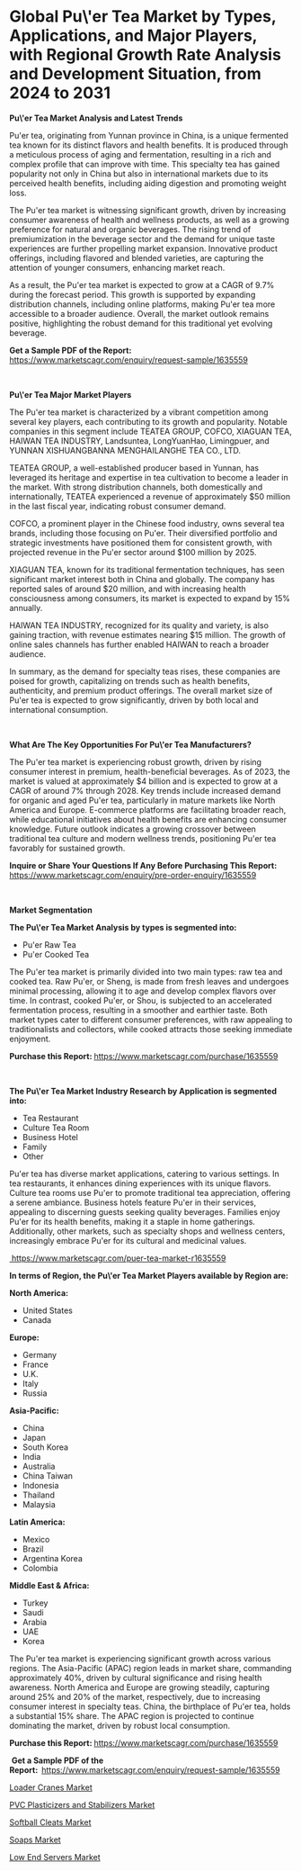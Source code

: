 <p><h1>Global Pu\'er Tea Market by Types, Applications, and Major Players, with Regional Growth Rate Analysis and Development Situation, from 2024 to 2031</h1></p><p><strong>Pu\'er Tea Market Analysis and Latest Trends</strong></p>
<p><p>Pu'er tea, originating from Yunnan province in China, is a unique fermented tea known for its distinct flavors and health benefits. It is produced through a meticulous process of aging and fermentation, resulting in a rich and complex profile that can improve with time. This specialty tea has gained popularity not only in China but also in international markets due to its perceived health benefits, including aiding digestion and promoting weight loss.</p><p>The Pu'er tea market is witnessing significant growth, driven by increasing consumer awareness of health and wellness products, as well as a growing preference for natural and organic beverages. The rising trend of premiumization in the beverage sector and the demand for unique taste experiences are further propelling market expansion. Innovative product offerings, including flavored and blended varieties, are capturing the attention of younger consumers, enhancing market reach. </p><p>As a result, the Pu'er tea market is expected to grow at a CAGR of 9.7% during the forecast period. This growth is supported by expanding distribution channels, including online platforms, making Pu'er tea more accessible to a broader audience. Overall, the market outlook remains positive, highlighting the robust demand for this traditional yet evolving beverage.</p></p>
<p><strong>Get a Sample PDF of the Report:&nbsp;</strong> <a href="https://www.marketscagr.com/enquiry/request-sample/1635559">https://www.marketscagr.com/enquiry/request-sample/1635559</a></p>
<p>&nbsp;</p>
<p><strong>Pu\'er Tea Major Market Players</strong></p>
<p><p>The Pu'er tea market is characterized by a vibrant competition among several key players, each contributing to its growth and popularity. Notable companies in this segment include TEATEA GROUP, COFCO, XIAGUAN TEA, HAIWAN TEA INDUSTRY, Landsuntea, LongYuanHao, Limingpuer, and YUNNAN XISHUANGBANNA MENGHAILANGHE TEA CO., LTD. </p><p>TEATEA GROUP, a well-established producer based in Yunnan, has leveraged its heritage and expertise in tea cultivation to become a leader in the market. With strong distribution channels, both domestically and internationally, TEATEA experienced a revenue of approximately $50 million in the last fiscal year, indicating robust consumer demand.</p><p>COFCO, a prominent player in the Chinese food industry, owns several tea brands, including those focusing on Pu'er. Their diversified portfolio and strategic investments have positioned them for consistent growth, with projected revenue in the Pu'er sector around $100 million by 2025. </p><p>XIAGUAN TEA, known for its traditional fermentation techniques, has seen significant market interest both in China and globally. The company has reported sales of around $20 million, and with increasing health consciousness among consumers, its market is expected to expand by 15% annually.</p><p>HAIWAN TEA INDUSTRY, recognized for its quality and variety, is also gaining traction, with revenue estimates nearing $15 million. The growth of online sales channels has further enabled HAIWAN to reach a broader audience.</p><p>In summary, as the demand for specialty teas rises, these companies are poised for growth, capitalizing on trends such as health benefits, authenticity, and premium product offerings. The overall market size of Pu'er tea is expected to grow significantly, driven by both local and international consumption.</p></p>
<p>&nbsp;</p>
<p><strong>What Are The Key Opportunities For Pu\'er Tea Manufacturers?</strong></p>
<p><p>The Pu'er tea market is experiencing robust growth, driven by rising consumer interest in premium, health-beneficial beverages. As of 2023, the market is valued at approximately $4 billion and is expected to grow at a CAGR of around 7% through 2028. Key trends include increased demand for organic and aged Pu'er tea, particularly in mature markets like North America and Europe. E-commerce platforms are facilitating broader reach, while educational initiatives about health benefits are enhancing consumer knowledge. Future outlook indicates a growing crossover between traditional tea culture and modern wellness trends, positioning Pu'er tea favorably for sustained growth.</p></p>
<p><strong>Inquire or Share Your Questions If Any Before Purchasing This Report:</strong> <a href="https://www.marketscagr.com/enquiry/pre-order-enquiry/1635559">https://www.marketscagr.com/enquiry/pre-order-enquiry/1635559</a></p>
<p>&nbsp;</p>
<p><strong>Market Segmentation</strong></p>
<p><strong>The Pu\'er Tea Market Analysis by types is segmented into:</strong></p>
<p><ul><li>Pu'er Raw Tea</li><li>Pu'er Cooked Tea</li></ul></p>
<p><p>The Pu'er tea market is primarily divided into two main types: raw tea and cooked tea. Raw Pu'er, or Sheng, is made from fresh leaves and undergoes minimal processing, allowing it to age and develop complex flavors over time. In contrast, cooked Pu'er, or Shou, is subjected to an accelerated fermentation process, resulting in a smoother and earthier taste. Both market types cater to different consumer preferences, with raw appealing to traditionalists and collectors, while cooked attracts those seeking immediate enjoyment.</p></p>
<p><strong>Purchase this Report:&nbsp;</strong><a href="https://www.marketscagr.com/purchase/1635559">https://www.marketscagr.com/purchase/1635559</a></p>
<p>&nbsp;</p>
<p><strong>The Pu\'er Tea Market Industry Research by Application is segmented into:</strong></p>
<p><ul><li>Tea Restaurant</li><li>Culture Tea Room</li><li>Business Hotel</li><li>Family</li><li>Other</li></ul></p>
<p><p>Pu'er tea has diverse market applications, catering to various settings. In tea restaurants, it enhances dining experiences with its unique flavors. Culture tea rooms use Pu'er to promote traditional tea appreciation, offering a serene ambiance. Business hotels feature Pu'er in their services, appealing to discerning guests seeking quality beverages. Families enjoy Pu'er for its health benefits, making it a staple in home gatherings. Additionally, other markets, such as specialty shops and wellness centers, increasingly embrace Pu'er for its cultural and medicinal values.</p></p>
<p><a href="https://www.marketscagr.com/puer-tea-market-r1635559">&nbsp;https://www.marketscagr.com/puer-tea-market-r1635559</a></p>
<p><strong>In terms of Region, the Pu\'er Tea Market Players available by Region are:</strong></p>
<p>
    <p> <strong> North America: </strong>
        <ul>
            <li>United States</li>
            <li>Canada</li>
        </ul>
        </p> 
    <p> <strong> Europe: </strong>
        <ul>
            <li>Germany</li>
            <li>France</li>
            <li>U.K.</li>
            <li>Italy</li>
            <li>Russia</li>
        </ul>
        </p> 
    <p> <strong> Asia-Pacific: </strong>
        <ul>
            <li>China</li>
            <li>Japan</li>
            <li>South Korea</li>
            <li>India</li>
            <li>Australia</li>
            <li>China Taiwan</li>
            <li>Indonesia</li>
            <li>Thailand</li>
            <li>Malaysia</li>
        </ul>
        </p> 
    <p> <strong> Latin America: </strong>
        <ul>
            <li>Mexico</li>
            <li>Brazil</li>
            <li>Argentina Korea</li>
            <li>Colombia</li>
        </ul>
        </p> 
    <p> <strong> Middle East & Africa: </strong>
        <ul>
            <li>Turkey</li>
            <li>Saudi</li>
            <li>Arabia</li>
            <li>UAE</li>
            <li>Korea</li>
        </ul>
    </p>
    </p>
<p><p>The Pu'er tea market is experiencing significant growth across various regions. The Asia-Pacific (APAC) region leads in market share, commanding approximately 40%, driven by cultural significance and rising health awareness. North America and Europe are growing steadily, capturing around 25% and 20% of the market, respectively, due to increasing consumer interest in specialty teas. China, the birthplace of Pu'er tea, holds a substantial 15% share. The APAC region is projected to continue dominating the market, driven by robust local consumption.</p></p>
<p><strong>Purchase this Report: </strong><a href="https://www.marketscagr.com/purchase/1635559">https://www.marketscagr.com/purchase/1635559</a></p>
<p>&nbsp;<strong>Get a Sample PDF of the Report:&nbsp;&nbsp;</strong><a href="https://www.marketscagr.com/enquiry/request-sample/1635559">https://www.marketscagr.com/enquiry/request-sample/1635559</a></p>
<p><strong></strong></p>
<p><p><a href="https://www.linkedin.com/pulse/global-loader-cranes-industry-types-applications-market-players-uy9zf?trackingId=2dNhENMPSKCleHntPm9dQw%3D%3D">Loader Cranes Market</a></p><p><a href="https://medium.com/@indomie3bks/global-pvc-plasticizers-and-stabilizers-market-trends-analysis-and-future-growth-prospects-2024-1a775645abcc">PVC Plasticizers and Stabilizers Market</a></p><p><a href="https://issuu.com/reportprime-2/docs/softball-cleats-market-size-2030.pp_8380b326b5b373">Softball Cleats Market</a></p><p><a href="https://issuu.com/reportprime-2/docs/soaps-market-size-2030.pptx_8c5be522792e21">Soaps Market</a></p><p><a href="https://www.linkedin.com/pulse/future-trajectory-low-end-servers-market-emerging-trends-forecasts-8eegf?trackingId=Bcq5C0cPS%2FKaHNxVSGt0%2BA%3D%3D">Low End Servers Market</a></p></p>